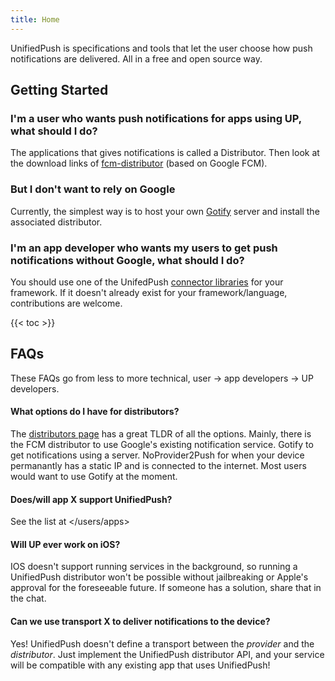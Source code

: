 ```yaml
---
title: Home
---
```


UnifiedPush is specifications and tools that let the user choose how push notifications are delivered. All in a free and open source way.

## Getting Started

### I'm a user who wants push notifications for apps using UP, what should I do?

The applications that gives notifications is called a Distributor. Then look at the download links of [fcm-distributor](/users/distributors/fcm) (based on Google FCM). 

### But I don't want to rely on Google

Currently, the simplest way is to host your own [Gotify](/users/distributors/gotify) server and install the associated distributor.

### I'm an app developer who wants my users to get push notifications without Google, what should I do?
You should use one of the UnifedPush [connector libraries](/developers/) for your framework. If it doesn't already exist for your framework/language, contributions are welcome.

{{< toc >}}

## FAQs
These FAQs go from less to more technical, user -> app developers -> UP developers.

#### What options do I have for distributors?
The [distributors page](/users/distributors/) has a great TLDR of all the options. Mainly, there is the FCM distributor to use Google's existing notification service. Gotify to get notifications using a server. NoProvider2Push for when your device permanantly has a static IP and is connected to the internet.
Most users would want to use Gotify at the moment.

#### Does/will app X support UnifiedPush?
See the list at </users/apps>

#### Will UP ever work on iOS?
IOS doesn't support running services in the background, so running a UnifiedPush distributor won't be possible without jailbreaking or Apple's approval for the foreseeable future. If someone has a solution, share that in the chat.

#### Can we use transport X to deliver notifications to the device?
Yes! UnifiedPush doesn't define a transport between the *provider* and the *distributor*. Just implement the UnifiedPush distributor API, and your service will be compatible with any existing app that uses UnifiedPush!


